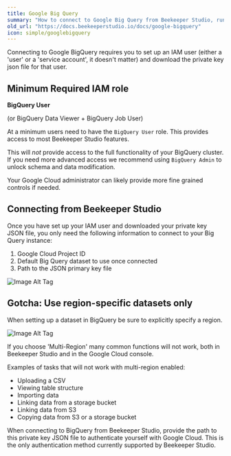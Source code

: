 ```yaml
---
title: Google Big Query
summary: "How to connect to Google Big Query from Beekeeper Studio, run queries, modify tables, and more!"
old_url: "https://docs.beekeeperstudio.io/docs/google-bigquery"
icon: simple/googlebigquery
---
```



Connecting to Google BigQuery requires you to set up an IAM user (either a 'user' or a 'service account', it doesn't matter) and download the private key json file for that user.

## Minimum Required IAM role

**BigQuery User**

(or BigQuery Data Viewer + BigQuery Job User)

At a minimum users need to have the `BigQuery User` role. This provides access to most Beekeeper Studio features.

This will *not* provide access to the full functionality of your BigQuery cluster. If you need more advanced access we recommend using `BigQuery Admin` to unlock schema and data modification.

Your Google Cloud administrator can likely provide more fine grained controls if needed.


## Connecting from Beekeeper Studio

Once you have set up your IAM user and downloaded your private key JSON file, you only need the following information to connect to your Big Query instance:

1. Google Cloud Project ID
2. Default Big Query dataset to use once connected
3. Path to the JSON primary key file

![Image Alt Tag](../../assets/images/google-bigquery-101.png)


## Gotcha: Use region-specific datasets only

When setting up a dataset in BigQuery be sure to explicitly specify a region.

![Image Alt Tag](../../assets/images/google-bigquery-100.png)

If you choose 'Multi-Region' many common functions will not work, both in Beekeeper Studio and in the Google Cloud console.

Examples of tasks that will not work with multi-region enabled:

- Uploading a CSV
- Viewing table structure
- Importing data
- Linking data from a storage bucket
- Linking data from S3
- Copying data from S3 or a storage bucket



When connecting to BigQuery from Beekeeper Studio, provide the path to this private key JSON file to authenticate yourself with Google Cloud. This is the only authentication method currently supported by Beekeeper Studio.






